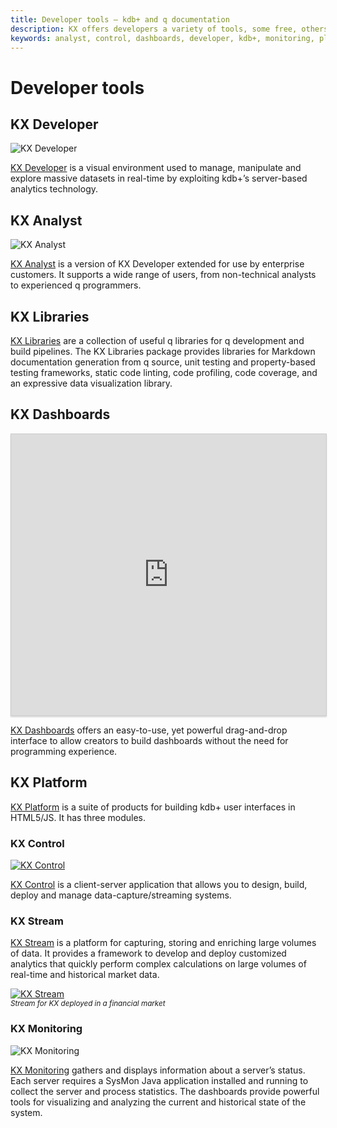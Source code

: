 ```yaml
---
title: Developer tools – kdb+ and q documentation
description: KX offers developers a variety of tools, some free, others only to commercially-licensed customers. 
keywords: analyst, control, dashboards, developer, kdb+, monitoring, platform, product, q, stream
---
```

# Developer tools





## KX Developer

![KX Developer](img/kxdeveloper.png)

[KX Developer](/developer/) is a visual environment used to manage, manipulate and explore massive datasets in real-time by exploiting kdb+’s server-based analytics technology.


## KX Analyst

![KX Analyst](img/analyst.png)

[KX Analyst](/analyst/)
is a version of KX Developer extended for use by enterprise customers.
It supports a wide range of users, from non-technical analysts to experienced q programmers.


## KX Libraries

[KX Libraries](/developer/libraries/) are a collection of useful q libraries for q development and build pipelines. The KX Libraries package provides libraries for Markdown documentation generation from q source, unit testing and property-based testing frameworks, static code linting, code profiling, code coverage, and an expressive data visualization library.


## KX Dashboards

<iframe src="https://player.vimeo.com/video/135580263" style="border: 1px solid #ccc; box-shadow: 0 2px 2px rgba(0,0,0,.14); height: 450px; width: 100%;"webkitallowfullscreen mozallowfullscreen allowfullscreen></iframe>

[KX Dashboards](/dashboards/)
offers an easy-to-use, yet powerful drag-and-drop interface to allow creators to build dashboards without the need for programming experience. 



## KX Platform 

[KX Platform](/platform/) is a suite of products for building kdb+ user interfaces in HTML5/JS. It has three modules.



### KX Control

[![KX Control](img/controlkx.png)](img/controlkx.png "Click to expand")

[KX Control](/platform/) is a client-server application that allows you to design, build, deploy and manage data-capture/streaming systems.


### KX Stream

[KX Stream](/platform/) 
is a platform for capturing, storing and enriching large volumes of data. It provides a framework to develop and deploy customized analytics that quickly perform complex calculations on large volumes of real-time and historical market data.

[![KX Stream](img/stream.png)](img/stream.png "Click to expand")  
<small>_Stream for KX deployed in a financial market_</small>


### KX Monitoring

![KX Monitoring](img/monitoroverview.png)

[KX Monitoring](/platform/) 
gathers and displays information about a server’s status. Each server requires a SysMon Java application installed and running to collect the server and process statistics. The dashboards provide powerful tools for visualizing and analyzing the current and historical state of the system.



